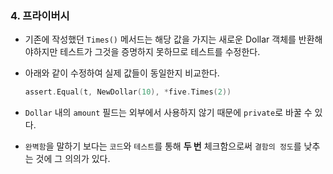 ### 4. 프라이버시



- 기존에 작성했던 `Times()` 메서드는 해당 값을 가지는 새로운 Dollar 객체를 반환해야하지만 테스트가 그것을 증명하지 못하므로 테스트를 수정한다.

- 아래와 같이 수정하여 실제 값들이 동일한지 비교한다.

  ```go
  assert.Equal(t, NewDollar(10), *five.Times(2))
  ```

- `Dollar` 내의 `amount` 필드는 외부에서 사용하지 않기 때문에 `private`로 바꿀 수 있다. 

- `완벽함`을 말하기 보다는 `코드`와 `테스트`를 통해 **두 번** 체크함으로써 `결함의 정도`를 낮추는 것에 그 의의가 있다.